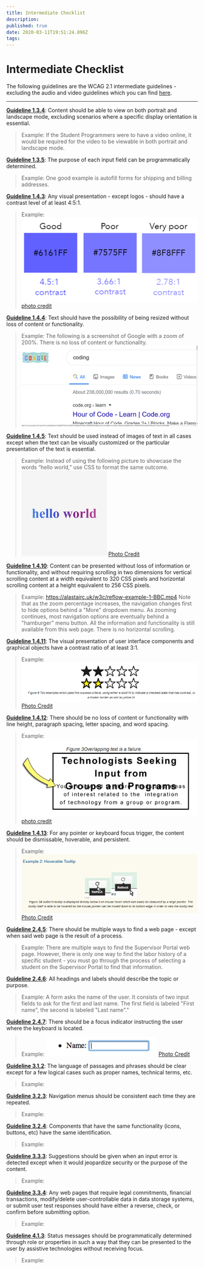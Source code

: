 ```yaml
---
title: Intermediate Checklist
description: 
published: true
date: 2020-03-11T19:51:24.896Z
tags: 
---
```


# Intermediate Checklist
The following guidelines are the WCAG 2.1 intermediate guidelines - excluding the audio and video guidelines which you can find [here](http://172.31.2.178/en/accessibility/Audio&Video).

---

**[Guideline 1.3.4](https://www.w3.org/WAI/WCAG21/quickref/?currentsidebar=%23col_overview&showtechniques=222#orientation)**: Content should be able to view on both portrait and landscape mode, excluding scenarios where a specific display orientation is essential.
> Example: If the Student Programmers were to have a video online, it would be required for the video to be viewable in both portrait and landscape mode.

**[Guideline 1.3.5](https://www.w3.org/WAI/WCAG21/quickref/?currentsidebar=%23col_overview&showtechniques=222#identify-input-purpose)**: The purpose of each input field can be programmatically determined.
> Example: One good example is autofill forms for shipping and billing addresses. 

**[Guideline 1.4.3](https://www.w3.org/WAI/WCAG21/quickref/?currentsidebar=%23col_overview&showtechniques=222#contrast-minimum)**: Any visual presentation - except logos - should have a contrast level of at least 4:5:1.
> Example:
![text_contrast.png](/text_contrast.png)
[photo credit](https://www.google.com/url?sa=i&url=https%3A%2F%2Fincl.ca%2Fwhen-branding-colours-conflict-with-colour-contrast-requirements%2F&psig=AOvVaw0h8e9aMXVpJ_ADsW1Ohdd7&ust=1584039288076000&source=images&cd=vfe&ved=0CAIQjRxqFwoTCJjGwKuMk-gCFQAAAAAdAAAAABAD)

**[Guideline 1.4.4](https://www.w3.org/WAI/WCAG21/quickref/?currentsidebar=%23col_overview&showtechniques=222#resize-text)**: Text should have the possibility of being resized without loss of content or functionality.
> Example: The following is a screenshot of Google with a zoom of 200%. There is no loss of content or functionality.
![zoom_(2).png](/zoom_(2).png)

**[Guideline 1.4.5](https://www.w3.org/WAI/WCAG21/quickref/?currentsidebar=%23col_overview&showtechniques=222#images-of-text)**: Text should be used instead of images of text in all cases except when the text can be visually customized or the particular presentation of the text is essential.
> Example: Instead of using the following picture to showcase the words “hello world,” use CSS to format the same outcome.
![hello_world.png](/hello_world.png)
[Photo Credit](https://pngtree.com/freepng/blue-hello-world-word-art-pink-purple-gradient-text-effect_5028797.html)

**[Guideline 1.4.10](https://www.w3.org/WAI/WCAG21/quickref/?currentsidebar=%23col_overview&showtechniques=222#reflow)**: Content can be presented without loss of information or functionality, and without requiring scrolling in two dimensions for vertical scrolling content at a width equivalent to 320 CSS pixels and horizontal scrolling content at a height equivalent to 256 CSS pixels.
> Example: https://alastairc.uk/w3c/reflow-example-1-BBC.mp4
Note that as the zoom percentage increases, the navigation changes first to hide options behind a "More" dropdown menu. As zooming continues, most navigation options are eventually behind a "hamburger" menu button. All the information and functionality is still available from this web page. There is no horizontal scrolling.

**[Guideline 1.4.11](https://www.w3.org/WAI/WCAG21/quickref/?currentsidebar=%23col_overview&showtechniques=222#non-text-contrast)**: The visual presentation of user interface components and graphical objects have a contrast ratio of at least 3:1.
> Example:
![starts_(2).png](/starts_(2).png)
[Photo Credit](https://www.w3.org/WAI/WCAG21/Understanding/non-text-contrast.html)

**[Guideline 1.4.12](https://www.w3.org/WAI/WCAG21/quickref/?currentsidebar=%23col_overview&showtechniques=222#text-spacing)**: There should be no loss of content or functionality with line height, paragraph spacing, letter spacing, and word spacing.
> Example: 
![overlapping_text_(2).png](/overlapping_text_(2).png)  
[photo credit](https://www.w3.org/WAI/WCAG21/Understanding/text-spacing.html)

**[Guideline 1.4.13](https://www.w3.org/WAI/WCAG21/quickref/?currentsidebar=%23col_overview&showtechniques=222#content-on-hover-or-focus)**: For any pointer or keyboard focus trigger, the content should be dismissable, hoverable, and persistent.
> Example:
![hoverable_(2).png](/hoverable_(2).png)[Photo Credit](https://www.w3.org/WAI/WCAG21/Understanding/content-on-hover-or-focus.html)

**[Guideline 2.4.5](https://www.w3.org/WAI/WCAG21/quickref/?currentsidebar=%23col_overview&showtechniques=222#multiple-ways)**: There should be multiple ways to find a web page - except when said web page is the result of a process.
> Example: There are multiple ways to find the Supervisor Portal web page. However, there is only one way to find the labor history of a specific student - you must go through the process of selecting a student on the Supervisor Portal to find that information.

**[Guideline 2.4.6](https://www.w3.org/WAI/WCAG21/quickref/?currentsidebar=%23col_overview&showtechniques=222#headings-and-labels)**: All headings and labels should describe the topic or purpose.
> Example: A form asks the name of the user. It consists of two input fields to ask for the first and last name. The first field is labeled "First name", the second is labeled "Last name"."

**[Guideline 2.4.7](https://www.w3.org/WAI/WCAG21/quickref/?currentsidebar=%23col_overview&showtechniques=222#focus-visible)**: There should be a focus indicator instructing the user where the keyboard is located.
> Example:
![keyboardfocus_(2).png](/keyboardfocus_(2).png)
[Photo Credit](https://www.deque.com/blog/give-site-focus-tips-designing-usable-focus-indicators/)

**[Guideline 3.1.2](https://www.w3.org/WAI/WCAG21/quickref/?currentsidebar=%23col_overview&showtechniques=222#language-of-parts)**: The language of passages and phrases should be clear except for a few logical cases such as proper names, technical terms, etc.
> Example:

**[Guideline 3.2.3](https://www.w3.org/WAI/WCAG21/quickref/?currentsidebar=%23col_overview&showtechniques=222#consistent-navigation)**: Navigation menus should be consistent each time they are repeated.
> Example:

**[Guideline 3.2.4](https://www.w3.org/WAI/WCAG21/quickref/?currentsidebar=%23col_overview&showtechniques=222#consistent-identification)**: Components that have the same functionality (icons, buttons, etc) have the same identification.
> Example:

**[Guideline 3.3.3](https://www.w3.org/WAI/WCAG21/quickref/?currentsidebar=%23col_overview&showtechniques=222#error-suggestion)**: Suggestions should be given when an input error is detected except when it would jeopardize security or the purpose of the content.
> Example:

**[Guideline 3.3.4](https://www.w3.org/WAI/WCAG21/quickref/?currentsidebar=%23col_overview&showtechniques=222#error-prevention-legal-financial-data)**: Any web pages that require legal commitments, financial transactions, modify/delete user-controllable data in data storage systems, or submit user test responses should have either a reverse, check, or confirm before submitting option.
> Example:

**[Guideline 4.1.3](https://www.w3.org/WAI/WCAG21/quickref/?currentsidebar=%23col_overview&showtechniques=222#status-messages)**: Status messages should be programmatically determined through role or properties in such a way that they can be presented to the user by assistive technologies without receiving focus.
> Example: